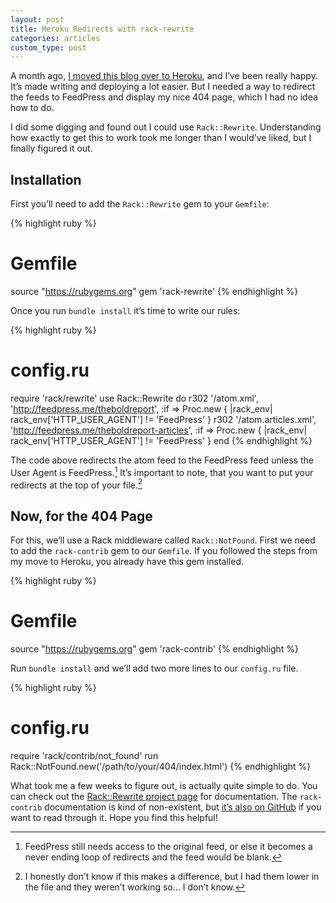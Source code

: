 ```yaml
---
layout: post
title: Heroku Redirects with rack-rewrite
categories: articles
custom_type: post
---
```


A month ago, [I moved this blog over to Heroku](/2015/06/hosting-a-jekyll-site-on-heroku/), and I’ve been really happy. It’s made writing and deploying a lot easier. But I needed a way to redirect the feeds to FeedPress and display my nice 404 page, which I had no idea how to do.

I did some digging and found out I could use `Rack::Rewrite`. Understanding how exactly to get this to work took me longer than I would’ve liked, but I finally figured it out.

## Installation
First you’ll need to add the `Rack::Rewrite` gem to your `Gemfile`:

{% highlight ruby %}
# Gemfile
source "https://rubygems.org"
gem 'rack-rewrite'
{% endhighlight %}

Once you run `bundle install` it’s time to write our rules:

{% highlight ruby %}
# config.ru
require 'rack/rewrite'
use Rack::Rewrite do
  r302 '/atom.xml', 'http://feedpress.me/theboldreport', :if => Proc.new { |rack_env|
    rack_env['HTTP_USER_AGENT'] != 'FeedPress'
  }
  r302 '/atom.articles.xml', 'http://feedpress.me/theboldreport-articles', :if => Proc.new { |rack_env|
    rack_env['HTTP_USER_AGENT'] != 'FeedPress'
  }
end
{% endhighlight %}

The code above redirects the atom feed to the FeedPress feed unless the User Agent is FeedPress.[^1] It’s important to note, that you want to put your redirects at the top of your file.[^2]

## Now, for the 404 Page
For this, we’ll use a Rack middleware called `Rack::NotFound`. First we need to add the `rack-contrib` gem to our `Gemfile`. If you followed the steps from my move to Heroku, you already have this gem installed.

{% highlight ruby %}
# Gemfile
source "https://rubygems.org"
gem 'rack-contrib'
{% endhighlight %}

Run `bundle install` and we’ll add two more lines to our `config.ru` file.

{% highlight ruby %}
# config.ru
require 'rack/contrib/not_found'
run Rack::NotFound.new('/path/to/your/404/index.html')
{% endhighlight %}

What took me a few weeks to figure out, is actually quite simple to do. You can check out the [Rack::Rewrite project page](https://github.com/jtrupiano/rack-rewrite) for documentation. The `rack-contrib` documentation is kind of non-existent, but [it’s also on GitHub](https://github.com/rack/rack-contrib) if you want to read through it. Hope you find this helpful!

[^1]:	FeedPress still needs access to the original feed, or else it becomes a never ending loop of redirects and the feed would be blank.

[^2]:	I honestly don’t know if this makes a difference, but I had them lower in the file and they weren’t working so… I don’t know.
